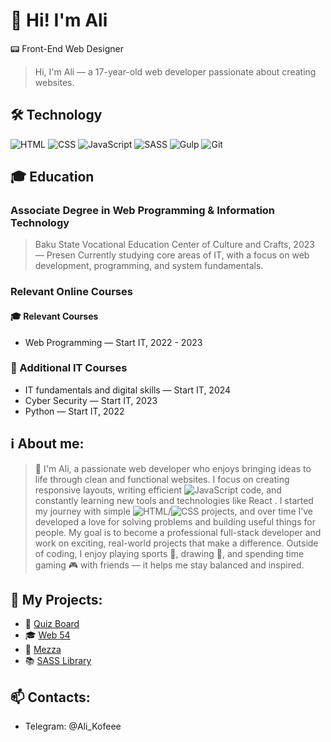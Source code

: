 # 👋 Hi! I'm Ali

📟 Front-End Web Designer  

>Hi, I'm Ali — a 17-year-old web developer passionate about creating websites.

## 🛠️ Technology

![HTML](https://img.shields.io/badge/-HTML5-orange?style=flat-square&logo=html5)
![CSS](https://img.shields.io/badge/-CSS3-blue?style=flat-square&logo=css3)
![JavaScript](https://img.shields.io/badge/-JavaScript-yellow?style=flat-square&logo=javascript)
![SASS](https://img.shields.io/badge/SASS-hotpink.svg?style=flat-square&&logo=SASS&logoColor=white)
![Gulp](https://img.shields.io/badge/Gulp-CF4647?style=flat-square&logo=gulp&logoColor=white)
![Git](https://img.shields.io/badge/-Git-black?style=flat-square&logo=git)

## 🎓 Education

### Associate Degree in Web Programming & Information Technology

>Baku State Vocational Education Center of Culture and Crafts, 2023 — Presen Currently
>studying core areas of IT, with a focus on web development, programming, and system fundamentals.

### Relevant Online Courses

#### 🎓 Relevant Courses

+ Web Programming — Start IT, 2022 - 2023
  
### 📘 Additional IT Courses

+ IT fundamentals and digital skills — Start IT, 2024
+ Cyber Security — Start IT, 2023
+ Python — Start IT, 2022

## ℹ️ About me:

> 👋 I'm Ali, a passionate web developer who enjoys bringing ideas to life through clean and functional websites.
> I focus on creating responsive layouts, writing efficient ![JavaScript](https://img.shields.io/badge/-JavaScript-yellow?style=flat-square&logo=javascript) code, and constantly learning new tools and technologies like React
.
> I started my journey with simple ![HTML](https://img.shields.io/badge/-HTML5-orange?style=flat-square&logo=html5)/![CSS](https://img.shields.io/badge/-CSS3-blue?style=flat-square&logo=css3) projects, and over time I’ve developed a love for solving problems and building useful things for people.
> My goal is to become a professional full-stack developer and work on exciting, real-world projects that make a difference.
> Outside of coding, I enjoy playing sports 🥊, drawing 🎨, and spending time gaming 🎮 with friends — it helps me stay balanced and inspired.

## 📌 My Projects:

- 🎯 [Quiz Board](https://ali-hsv.github.io/QuizArena-AZE/)
- 🎓 [Web 54](https://ali-hsv.github.io/Web-54/)
- 🎨 [Mezza](https://ali-hsv.github.io/Mezza/)
- 📚 [SASS Library](https://github.com/Ali-Hsv/SASS-library)
  

## 📫 Contacts:
- Telegram: @Ali_Kofeee
